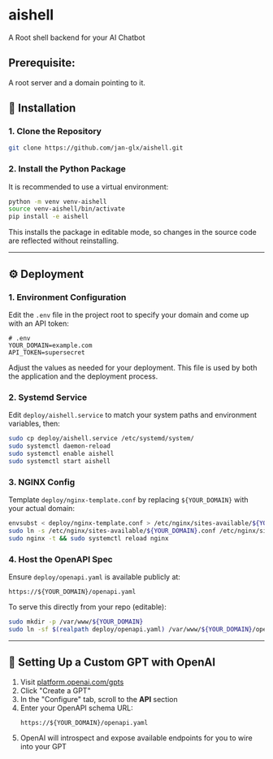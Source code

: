 # aishell
A Root shell backend for your AI Chatbot 
## Prerequisite:
A root server and a domain pointing to it.

## 🚀 Installation

### 1. **Clone the Repository**

```bash
git clone https://github.com/jan-glx/aishell.git
```

### 2. **Install the Python Package**

It is recommended to use a virtual environment:

```bash
python -m venv venv-aishell
source venv-aishell/bin/activate
pip install -e aishell
```

This installs the package in editable mode, so changes in the source code are reflected without reinstalling.

---

## ⚙️ Deployment

### 1. Environment Configuration

Edit the `.env` file in the project root to specify your domain and come up with an API token:

```
# .env
YOUR_DOMAIN=example.com
API_TOKEN=supersecret
```

Adjust the values as needed for your deployment. This file is used by both the application and the deployment process.

### 2. **Systemd Service**

Edit `deploy/aishell.service` to match your system paths and environment variables, then:

```bash
sudo cp deploy/aishell.service /etc/systemd/system/
sudo systemctl daemon-reload
sudo systemctl enable aishell
sudo systemctl start aishell
```

### 3. **NGINX Config**

Template `deploy/nginx-template.conf` by replacing `${YOUR_DOMAIN}` with your actual domain:

```bash
envsubst < deploy/nginx-template.conf > /etc/nginx/sites-available/${YOUR_DOMAIN}.conf
sudo ln -s /etc/nginx/sites-available/${YOUR_DOMAIN}.conf /etc/nginx/sites-enabled/
sudo nginx -t && sudo systemctl reload nginx
```

### 4. **Host the OpenAPI Spec**

Ensure `deploy/openapi.yaml` is available publicly at:

```
https://${YOUR_DOMAIN}/openapi.yaml
```

To serve this directly from your repo (editable):

```bash
sudo mkdir -p /var/www/${YOUR_DOMAIN}
sudo ln -sf $(realpath deploy/openapi.yaml) /var/www/${YOUR_DOMAIN}/openapi.yaml
```

---

## 🤖 Setting Up a Custom GPT with OpenAI

1. Visit [platform.openai.com/gpts](https://platform.openai.com/gpts)
2. Click "Create a GPT"
3. In the "Configure" tab, scroll to the **API** section
4. Enter your OpenAPI schema URL:
   ```
   https://${YOUR_DOMAIN}/openapi.yaml
   ```
5. OpenAI will introspect and expose available endpoints for you to wire into your GPT
